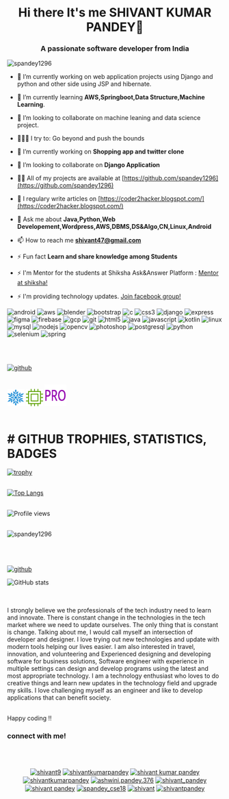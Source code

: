 <h1 align="center">Hi there It's me SHIVANT KUMAR PANDEY👋</h1>
<h3 align="center">A passionate software developer from India</h3>

<p align="left"> <img src="https://komarev.com/ghpvc/?username=spandey1296" alt="spandey1296" /> </p>


- 🔭 I’m currently working on web application projects using Django and python and other side using JSP and hibernate.
- 🌱 I’m currently learning  **AWS,Springboot,Data Structure,Machine Learning**.
- 👯 I’m looking to collaborate on machine leaning and data science project.
- 🧗🏾‍♀️ I try to: Go beyond and push the bounds
- 🔭 I’m currently working on **Shopping app and twitter clone**

- 👯 I’m looking to collaborate on **Django Application**

- 👨‍💻 All of my projects are available at [https://github.com/spandey1296](https://github.com/spandey1296)

- 📝 I regulary write articles on [https://coder2hacker.blogspot.com/](https://coder2hacker.blogspot.com/)

- 💬 Ask me about **Java,Python,Web Developement,Wordpress,AWS,DBMS,DS&Algo,CN,Linux,Android**

- 📫 How to reach me **shivant47@gmail.com**

- ⚡ Fun fact **Learn and share knowledge among Students**

- ⚡ I'm Mentor for  the students at Shiksha Ask&Answer Platform : [Mentor at shiksha!](https://www.shiksha.com/userprofile/11751401)

- ⚡ I'm providing technology updates. [Join facebook group!](https://www.facebook.com/groups/714004659022843/?ref=share)



<p align="left"><img src="https://devicons.github.io/devicon/devicon.git/icons/android/android-original-wordmark.svg" alt="android" width="40" height="40"/> <img src="https://devicons.github.io/devicon/devicon.git/icons/amazonwebservices/amazonwebservices-original-wordmark.svg" alt="aws" width="40" height="40"/> <img src="https://download.blender.org/branding/community/blender_community_badge_white.svg" alt="blender" width="40" height="40"/> <img src="https://devicons.github.io/devicon/devicon.git/icons/bootstrap/bootstrap-plain.svg" alt="bootstrap" width="40" height="40"/> <img src="https://devicons.github.io/devicon/devicon.git/icons/c/c-original.svg" alt="c" width="40" height="40"/> <img src="https://devicons.github.io/devicon/devicon.git/icons/css3/css3-original-wordmark.svg" alt="css3" width="40" height="40"/> <img src="https://devicons.github.io/devicon/devicon.git/icons/django/django-original.svg" alt="django" width="40" height="40"/> <img src="https://devicons.github.io/devicon/devicon.git/icons/express/express-original-wordmark.svg" alt="express" width="40" height="40"/> <img src="https://www.vectorlogo.zone/logos/figma/figma-icon.svg" alt="figma" width="40" height="40"/> <img src="https://www.vectorlogo.zone/logos/firebase/firebase-icon.svg" alt="firebase" width="40" height="40"/> <img src="https://www.vectorlogo.zone/logos/google_cloud/google_cloud-icon.svg" alt="gcp" width="40" height="40"/> <img src="https://www.vectorlogo.zone/logos/git-scm/git-scm-icon.svg" alt="git" width="40" height="40"/> <img src="https://devicons.github.io/devicon/devicon.git/icons/html5/html5-original-wordmark.svg" alt="html5" width="40" height="40"/> <img src="https://devicons.github.io/devicon/devicon.git/icons/java/java-original-wordmark.svg" alt="java" width="40" height="40"/> <img src="https://devicons.github.io/devicon/devicon.git/icons/javascript/javascript-original.svg" alt="javascript" width="40" height="40"/> <img src="https://www.vectorlogo.zone/logos/kotlinlang/kotlinlang-icon.svg" alt="kotlin" width="40" height="40"/> <img src="https://devicons.github.io/devicon/devicon.git/icons/linux/linux-original.svg" alt="linux" width="40" height="40"/> <img src="https://devicons.github.io/devicon/devicon.git/icons/mysql/mysql-original-wordmark.svg" alt="mysql" width="40" height="40"/> <img src="https://devicons.github.io/devicon/devicon.git/icons/nodejs/nodejs-original-wordmark.svg" alt="nodejs" width="40" height="40"/> <img src="https://www.vectorlogo.zone/logos/opencv/opencv-icon.svg" alt="opencv" width="40" height="40"/> <img src="https://devicons.github.io/devicon/devicon.git/icons/photoshop/photoshop-plain.svg" alt="photoshop" width="40" height="40"/> <img src="https://devicons.github.io/devicon/devicon.git/icons/postgresql/postgresql-original-wordmark.svg" alt="postgresql" width="40" height="40"/> <img src="https://devicons.github.io/devicon/devicon.git/icons/python/python-original.svg" alt="python" width="40" height="40"/> <img src="https://i.ibb.co/9T29DD0/selenium.png" alt="selenium" width="40" height="40"/> <img src="https://www.vectorlogo.zone/logos/springio/springio-icon.svg" alt="spring" width="40" height="40"/></p><br><br>



[<img src='https://cdn.jsdelivr.net/npm/simple-icons@3.0.1/icons/github.svg' alt='github' height='40'>](https://github.com/spandey1296)  <br><br>

<a href='https://archiveprogram.github.com/'><img src='https://raw.githubusercontent.com/acervenky/animated-github-badges/master/assets/acbadge.gif' width='40' height='40'></a> <a href='https://docs.github.com/en/developers'><img src='https://raw.githubusercontent.com/acervenky/animated-github-badges/master/assets/devbadge.gif' width='40' height='40'></a> <a href='https://github.com/pricing'><img src='https://raw.githubusercontent.com/acervenky/animated-github-badges/master/assets/pro.gif' width='50' height='50'></a><br><br>



# # GITHUB TROPHIES, STATISTICS, BADGES

[![trophy](https://github-profile-trophy.vercel.app/?username=spandey1296)](https://github.com/ryo-ma/github-profile-trophy)<br><br>



[![Top Langs](https://github-readme-stats.vercel.app/api/top-langs/?username=spandey1296)](https://github.com/anuraghazra/github-readme-stats)<br><br>

![Profile views](https://gpvc.arturio.dev/spandey1296)  <br><br>



<p><img align="left" src="https://github-readme-stats.vercel.app/api/top-langs/?username=spandey1296&layout=compact&hide=html" alt="spandey1296" /></p><br><br><br><br>




[<img src='https://cdn.jsdelivr.net/npm/simple-icons@3.0.1/icons/github.svg' alt='github' height='40'>](https://github.com/spandey1296)  

![GitHub stats](https://github-readme-stats.vercel.app/api?username=spandey1296&show_icons=true)  







<br><br>
I strongly believe we the professionals of the tech industry need to learn and innovate. There is constant change in the technologies in the tech market where we need to update ourselves. The only thing that is constant is change. Talking about me, I would call myself an intersection of developer and designer. I love trying out new technologies and update with modern tools helping our lives easier. I am also interested in travel, innovation, and volunteering and Experienced designing and developing software for business solutions, Software engineer with experience in multiple settings can design and develop programs using the latest and most appropriate technology. I am a technology enthusiast who loves to do creative things and learn new updates in the technology field and upgrade my skills. I love challenging myself as an engineer and like to develop applications that can benefit society.  <br><br>

Happy coding !!

<h3><strong>connect with me!</strong></h3><br><br>

<p align="center">
<a href="https://twitter.com/shivant9" target="blank"><img align="center" src="https://cdn.jsdelivr.net/npm/simple-icons@3.0.1/icons/twitter.svg" alt="shivant9" height="30" width="30" /></a>
<a href="https://linkedin.com/in/shivantkumarpandey" target="blank"><img align="center" src="https://cdn.jsdelivr.net/npm/simple-icons@3.0.1/icons/linkedin.svg" alt="shivantkumarpandey" height="30" width="30" /></a>
<a href="https://stackoverflow.com/users/shivant kumar pandey" target="blank"><img align="center" src="https://cdn.jsdelivr.net/npm/simple-icons@3.0.1/icons/stackoverflow.svg" alt="shivant kumar pandey" height="30" width="30" /></a>
<a href="https://kaggle.com/shivantkumarpandey" target="blank"><img align="center" src="https://cdn.jsdelivr.net/npm/simple-icons@3.0.1/icons/kaggle.svg" alt="shivantkumarpandey" height="30" width="30" /></a>
<a href="https://fb.com/ashwini.pandey.376" target="blank"><img align="center" src="https://cdn.jsdelivr.net/npm/simple-icons@3.0.1/icons/facebook.svg" alt="ashwini.pandey.376" height="30" width="30" /></a>
<a href="https://instagram.com/shivant_pandey" target="blank"><img align="center" src="https://cdn.jsdelivr.net/npm/simple-icons@3.0.1/icons/instagram.svg" alt="shivant_pandey" height="30" width="30" /></a>
<a href="https://www.youtube.com/c/shivant pandey" target="blank"><img align="center" src="https://cdn.jsdelivr.net/npm/simple-icons@3.0.1/icons/youtube.svg" alt="shivant pandey" height="30" width="30" /></a>
<a href="https://www.hackerrank.com/spandey_cse18" target="blank"><img align="center" src="https://cdn.jsdelivr.net/npm/simple-icons@3.0.1/icons/hackerrank.svg" alt="spandey_cse18" height="30" width="30" /></a>
<a href="https://www.leetcode.com/shivant" target="blank"><img align="center" src="https://cdn.jsdelivr.net/npm/simple-icons@3.0.1/icons/leetcode.svg" alt="shivant" height="30" width="30" /></a>
<a href="https://www.geeksforgeeks.com/shivantpandey" target="blank"><img align="center" src="https://cdn.jsdelivr.net/npm/simple-icons@3.0.1/icons/geeksforgeeks.svg" alt="shivantpandey" height="30" width="30" /></a>
</p>







